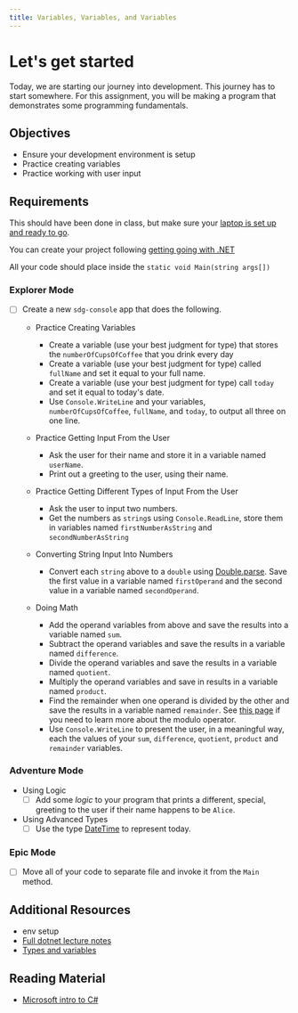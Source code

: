 ```yaml
---
title: Variables, Variables, and Variables
---
```


# Let's get started

Today, we are starting our journey into development. This journey has to start somewhere. For this assignment, you will be making a program that demonstrates some programming fundamentals.

## Objectives

- Ensure your development environment is setup
- Practice creating variables
- Practice working with user input

## Requirements

This should have been done in class, but make sure your [laptop is set up and ready to go](https://suncoast.io/handbook/tools/environment/).

You can create your project following [getting going with .NET](https://suncoast.io/handbook/curriculum/back-end/full-stack-i/lecture/dotnet/00-env-set-up)

All your code should place inside the `static void Main(string args[])`

### Explorer Mode

- [ ] Create a new `sdg-console` app that does the following.

  - Practice Creating Variables

    - Create a variable (use your best judgment for type) that stores the `numberOfCupsOfCoffee` that you drink every day
    - Create a variable (use your best judgment for type) called `fullName` and set it equal to your full name.
    - Create a variable (use your best judgment for type) call `today` and set it equal to today's date.
    - Use `Console.WriteLine` and your variables, `numberOfCupsOfCoffee`, `fullName`, and `today`, to output all three on one line.

  - Practice Getting Input From the User

    - Ask the user for their name and store it in a variable named `userName`.
    - Print out a greeting to the user, using their name.

  - Practice Getting Different Types of Input From the User

    - Ask the user to input two numbers.
    - Get the numbers as `string`s using `Console.ReadLine`, store them in variables named `firstNumberAsString` and `secondNumberAsString`

  - Converting String Input Into Numbers

    - Convert each `string` above to a `double` using [Double.parse](https://docs.microsoft.com/en-us/dotnet/api/system.double.parse?view=netcore-3.1). Save the first value in a variable named `firstOperand` and the second value in a variable named `secondOperand`.

  - Doing Math
    - Add the operand variables from above and save the results into a variable named `sum`.
    - Subtract the operand variables and save the results in a variable named `difference`.
    - Divide the operand variables and save the results in a variable named `quotient`.
    - Multiply the operand variables and save in results in a variable named `product`.
    - Find the remainder when one operand is divided by the other and save the results in a variable named `remainder`. See [this page](https://docs.microsoft.com/en-us/dotnet/csharp/language-reference/operators/arithmetic-operators#remainder-operator-) if you need to learn more about the modulo operator.
    - Use `Console.WriteLine` to present the user, in a meaningful way, each the values of your `sum`, `difference`, `quotient`, `product` and `remainder` variables.

### Adventure Mode

- Using Logic
  - [ ] Add some _logic_ to your program that prints a different, special, greeting to the user if their name happens to be `Alice`.
- Using Advanced Types
  - [ ] Use the type [DateTime](https://docs.microsoft.com/en-us/dotnet/api/system.datetime?view=netcore-3.1) to represent today.

### Epic Mode

- [ ] Move all of your code to separate file and invoke it from the `Main` method.

## Additional Resources

- env setup
- [Full dotnet lecture notes](/handbook/curriculum/back-end/full-stack-i/lecture/dotnet/01-intro-to-c-sharp)
- [Types and variables](https://docs.microsoft.com/en-us/dotnet/csharp/tour-of-csharp/types-and-variables)

## Reading Material

- [Microsoft intro to C#](https://docs.microsoft.com/en-us/dotnet/csharp/tour-of-csharp/)
